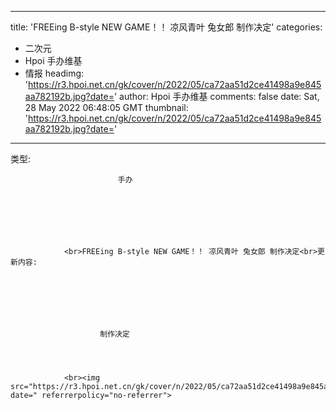 
---
title: 'FREEing B-style NEW GAME！！ 凉风青叶 兔女郎 制作决定'
categories: 
 - 二次元
 - Hpoi 手办维基
 - 情报
headimg: 'https://r3.hpoi.net.cn/gk/cover/n/2022/05/ca72aa51d2ce41498a9e845aa782192b.jpg?date='
author: Hpoi 手办维基
comments: false
date: Sat, 28 May 2022 06:48:05 GMT
thumbnail: 'https://r3.hpoi.net.cn/gk/cover/n/2022/05/ca72aa51d2ce41498a9e845aa782192b.jpg?date='
---

<div>   
类型:
                    
                        
                            手办
                        
                        
                        
                        
                        
                        
                    
                <br>FREEing B-style NEW GAME！！ 凉风青叶 兔女郎 制作决定<br>更新内容: 
                
                    
                    
                    
                    
                    
                    
                        制作决定
                    
                    
                
                    
                <br><img src="https://r3.hpoi.net.cn/gk/cover/n/2022/05/ca72aa51d2ce41498a9e845aa782192b.jpg?date=" referrerpolicy="no-referrer">  
</div>
            